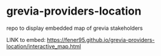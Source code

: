 # grevia-providers-location
repo to display embedded map of grevia stakeholders


LINK to embed: https://fener95.github.io/grevia-providers-location/interactive_map.html

